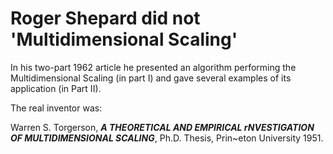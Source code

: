 # Roger Shepard did not 'Multidimensional Scaling'

In his two-part 1962 article he presented an algorithm performing the Multidimensional Scaling (in part I) and gave several examples of its application (in Part II).

The real inventor was:

Warren S. Torgerson, __*A THEORETICAL AND EMPIRICAL rNVESTIGATION OF MULTIDIMENSIONAL SCALING*__, Ph.D. Thesis, Prin~eton University 1951.
